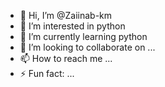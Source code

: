 - 👋 Hi, I’m @Zaiinab-km
- 👀 I’m interested in python
- 🌱 I’m currently learning python
- 💞️ I’m looking to collaborate on ...
- 📫 How to reach me ...
- ⚡ Fun fact: ...

<!---
Zaiinab-km/Zaiinab-km is a ✨ special ✨ repository because its `README.md` (this file) appears on your GitHub profile.
You can click the Preview link to take a look at your changes.
--->
